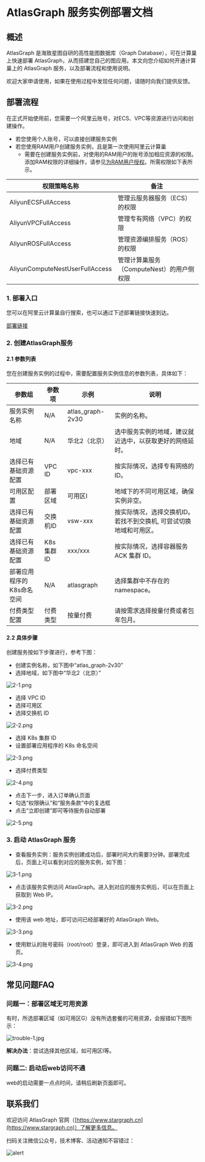 # AtlasGraph 服务实例部署文档

## 概述

AtlasGraph 是海致星图自研的高性能图数据库（Graph Database），可在计算巢上快速部署 AtlasGraph，从而搭建您自己的图应用。本文向您介绍如何开通计算巢上的 AtlasGraph 服务，以及部署流程和使用说明。

欢迎大家申请使用，如果在使用过程中发现任何问题，请随时向我们提供反馈。

## 部署流程

在正式开始使用前，您需要一个阿里云账号，对ECS、VPC等资源进行访问和创建操作。

- 若您使用个人账号，可以直接创建服务实例
- 若您使用RAM用户创建服务实例，且是第一次使用阿里云计算巢
    - 需要在创建服务实例前，对使用的RAM用户的账号添加相应资源的权限。添加RAM权限的详细操作，请参见[为RAM用户授权](https://help.aliyun.com/document_detail/121945.html)。所需权限如下表所示。

| 权限策略名称                    | 备注                                    |
|---------------------------------|---------------------------------------|
| AliyunECSFullAccess             | 管理云服务器服务（ECS）的权限             |
| AliyunVPCFullAccess             | 管理专有网络（VPC）的权限                 |
| AliyunROSFullAccess             | 管理资源编排服务（ROS）的权限             |
| AliyunComputeNestUserFullAccess | 管理计算巢服务（ComputeNest）的用户侧权限 |

### 1. 部署入口

您可以在阿里云计算巢自行搜索，也可以通过下述部署链接快速到达。

[部署链接](https://computenest.console.aliyun.com/service/instance/create/cn-hangzhou?type=user&ServiceId=service-0aabc7f118d148c1bbfc)

### 2. 创建AtlasGraph服务

#### 2.1 参数列表

您在创建服务实例的过程中，需要配置服务实例信息的参数列表，具体如下：

| 参数组               | 参数项   | 示例          | 说明                                                           |
|---------------------|----------|---------------|--------------------------------------------------------------|
| 服务实例名称          | N/A      | atlas_graph-2v30  | 实例的名称。                                                |
| 地域                 | N/A      | 华北2（北京）   | 选中服务实例的地域，建议就近选中，以获取更好的网络延时。              |
| 选择已有基础资源配置   | VPC ID   | vpc-xxx       | 按实际情况，选择专有网络的ID。                                    |
| 可用区配置           | 部署区域   | 可用区I        | 地域下的不同可用区域，确保实例非空。                                |
| 选择已有基础资源配置   | 交换机ID  | vsw-xxx       | 按实际情况，选择交换机ID。若找不到交换机, 可尝试切换地域和可用区。      |
| 选择已有基础资源配置   | K8s集群ID | xxx/xxx       | 按实际情况，选择容器服务 ACK 集群 ID。                             |
| 部署应用程序的K8s命名空间 | N/A    | atlasgraph    | 选择集群中不存在的 namespace。                                  |
| 付费类型配置         | 付费类型    | 按量付费       | 请按需求选择按量付费或者包年包月。                                |

#### 2.2 具体步骤

创建服务按如下步骤进行，参考下图：

- 创建实例名称，如下图中“atlas_graph-2v30”
- 选择地域，如下图中“华北2（北京）”

![2-1.png](2-1.png)

- 选择 VPC ID
- 选择可用区
- 选择交换机 ID

![2-2.png](2-2.png)

- 选择 K8s 集群 ID
- 设置部署应用程序的 K8s 命名空间

![2-3.png](2-3.png)

- 选择付费类型

![2-4.png](2-4.png)

- 点击下一步，进入订单确认页面
- 勾选“权限确认”和“服务条款”中的复选框
- 点击“立即创建”即可等待服务自动部署

![2-5.png](2-5.png)

### 3. 启动 AtlasGraph 服务

- 查看服务实例：服务实例创建成功后，部署时间大约需要3分钟。部署完成后，页面上可以看到对应的服务实例，如下图：

![3-1.png](3-1.png)

- 点击该服务实例访问 AtlasGraph。进入到对应的服务实例后，可以在页面上获取到 Web IP。

![3-2.png](3-2.png)

- 使用该 web 地址，即可访问已经部署好的 AtlasGraph Web。

![3-3.png](3-3.png)

- 使用默认的账号密码（root/root）登录，即可进入到 AtlasGraph Web 的首页。

![3-4.png](3-4.png)

## 常见问题FAQ

### 问题一：部署区域无可用资源

有时，所选部署区域（如可用区G）没有所选套餐的可用资源，会报错如下图所示：

![trouble-1.jpg](trouble1.jpeg)

**解决办法**：尝试选择其他区域，如可用区I等。


### 问题二: 启动后web访问不通

web的启动需要一点点时间，请稍后刷新页面即可。

## 联系我们

欢迎访问 AtlasGraph 官网（[https://www.stargraph.cn](https://www.stargraph.cn)）了解更多信息。

扫码关注微信公众号，技术博客、活动通知不容错过：

![alert](wechat.jpeg)